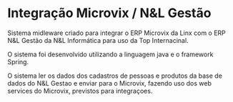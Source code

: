 # Integração Microvix / N&L Gestão

Sistema midleware criado para integrar o ERP Microvix da Linx com o ERP N&L Gestão da N&L Informática para uso da Top Internacinal.

O sistema foi desenvolvido utilizando a linguagem java e o framework Spring.

O sistema ler os dados dos cadastros de pessoas e produtos da base de dados do N&L Gestao e enviar para o Microvix, fazendo uso dos web services do Microvix, previstos para integraçoes.